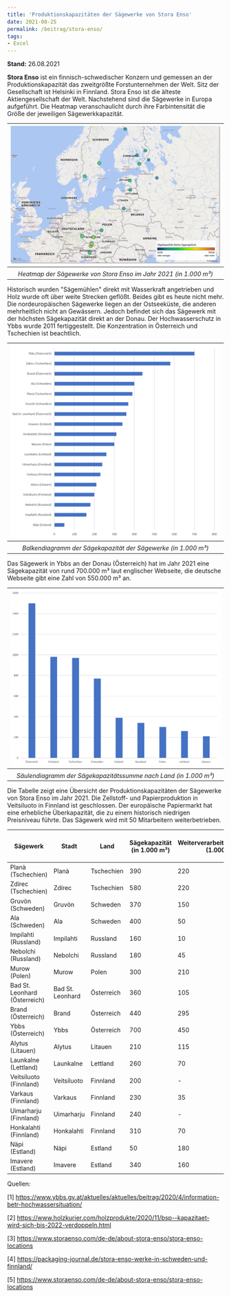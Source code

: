```yaml
---
title: 'Produktionskapazitäten der Sägewerke von Stora Enso'
date: 2021-08-25
permalink: /beitrag/stora-enso/
tags: 
- Excel
---
```


**Stand:** 26.08.2021

**Stora Enso**  ist ein finnisch-schwedischer Konzern und gemessen an der Produktionskapazität das zweitgrößte Forstunternehmen der Welt. Sitz der Gesellschaft ist Helsinki in Finnland. Stora Enso ist die älteste Aktiengesellschaft der Welt. Nachstehend sind die Sägewerke in Europa aufgeführt. Die Heatmap veranschaulicht durch ihre Farbintensität die Größe der jeweiligen Sägewerkkapazität.


| ![Produktionskapazitäten der Sägewerke von Stora Enso im Jahr 2021 (in 1.000 m³)](/images/stora_enso/stora_enso_002.png) |
| :----------------------------------------------------------: |
|                                                              |
| *Heatmap der Sägewerke von Stora Enso im Jahr 2021 (in 1.000 m³)* |

Historisch wurden "Sägemühlen" direkt mit Wasserkraft angetrieben und Holz wurde oft über weite Strecken geflößt. Beides gibt es heute nicht mehr. Die nordeuropäischen Sägewerke liegen an der Ostseeküste, die anderen mehrheitlich nicht an Gewässern. Jedoch befindet sich das Sägewerk mit der höchsten Sägekapazität direkt an der Donau. Der Hochwasserschutz in Ybbs wurde 2011 fertiggestellt. Die Konzentration in Österreich und Tschechien ist beachtlich.



|   ![stora_enso_001](/images/stora_enso/stora_enso_001.png)   |
| :----------------------------------------------------------: |
|                                                              |
| *Balkendiagramm der Sägekapazität der Sägewerke (in 1.000 m³)* |

Das Sägewerk in Ybbs an der Donau (Österreich) hat im Jahr 2021 eine Sägekapazität von rund 700.000 m³ laut englischer Webseite, die deutsche Webseite gibt eine Zahl von 550.000 m³ an.                       

|   ![stora_enso_004](/images/stora_enso/stora_enso_004.png)   |
| :----------------------------------------------------------: |
|                                                              |
| *Säulendiagramm der Sägekapazitätssumme nach Land (in 1.000 m³)* |



Die Tabelle zeigt eine Übersicht der Produktionskapazitäten der Sägewerke von Stora Enso im Jahr 2021. Die Zellstoff- und Papierproduktion in Veitsiluoto in Finnland ist geschlossen. Der europäische Papiermarkt hat eine erhebliche Überkapazität, die zu einem historisch niedrigen Preisniveau führte. Das Sägewerk wird mit 50 Mitarbeitern weiterbetrieben. 

| Sägewerk                       | Stadt            | Land       | Sägekapazität (in 1.000 m³) | Weiterverarbeitungskapazität (1.000 m³) | Pellet-Kapazität (1.000 m³) | CLT-Kapazität* (1.000 m³) | LVL-Kapazität (1.000 m³) | Längengrad  | Breitengrad | Google Maps                           | Bemerkung         |
| ------------------------------ | ---------------- | ---------- | ------------- | --------------------------------------- | --------------------------- | ------------------------- | ------------------------ | ----------- | ----------- | ------------------------------------- | ----------------- |
| Planà (Tschechien)             | Planà            | Tschechien | 390           | 220                                     | -                           | -                         | -                        | 49,86334474 | 12,72212522 | https://goo.gl/maps/pcsZ6FCcqZ5WxfBM8 | -                 |
| Zdírec  (Tschechien)           | Zdírec           | Tschechien | 580           | 220                                     | 80                          | -                         | -                        | 49,69938814 | 15,80962706 | https://g.page/StoraEnsoZdirec?share  | -                 |
| Gruvön (Schweden)              | Gruvön           | Schweden   | 370           | 150                                     | 100                         | 80                        | -                        | 59,34939215 | 13,12648317 | https://goo.gl/maps/yuM3WrCy18NXJoA16 | -                 |
| Ala  (Schweden)                | Ala              | Schweden   | 400           | 50                                      | 100                         | -                         | -                        | 61,21396116 | 17,156101   | https://goo.gl/maps/BbWZYbUdxCGFweKs8 | -                 |
| Impilahti (Russland)           | Impilahti        | Russland   | 160           | 10                                      | 25                          | -                         | -                        | 61,68438798 | 31,14381826 | https://goo.gl/maps/6ciZ2EGeMPX4AEoa9 | -                 |
| Nebolchi  (Russland)           | Nebolchi         | Russland   | 180           | 45                                      | 40                          | -                         | -                        | 59,11399425 | 33,35481847 | https://goo.gl/maps/ykGoPepvQTU5vE3s8 | Keine  Ortsangabe |
| Murow (Polen)                  | Murow            | Polen      | 300           | 210                                     | -                           | -                         | -                        | 50,85648604 | 17,94612431 | https://goo.gl/maps/MuRqfGkmjjv5QXKx9 | -                 |
| Bad  St. Leonhard (Österreich) | Bad St. Leonhard | Österreich | 360           | 105                                     | -                           | 80                        | -                        | 46,97610935 | 14,78196178 | https://goo.gl/maps/jcpvpmYbWKZRZr4K7 | -                 |
| Brand (Österreich)             | Brand            | Österreich | 440           | 295                                     | -                           | -                         | -                        | 48,53154417 | 15,31672492 | https://goo.gl/maps/roChiu9zAJWZREBd8 | -                 |
| Ybbs  (Österreich)             | Ybbs             | Österreich | 700           | 450                                     | -                           | 110                       | -                        | 48,1666978  | 15,08998219 | https://goo.gl/maps/5xN7hQefaLTojKFC7 | -                 |
| Alytus (Litauen)               | Alytus           | Litauen    | 210           | 115                                     | -                           | -                         | -                        | 54,43312896 | 24,008795   | https://goo.gl/maps/XosQsFMGzPhsQ2Vx8 | -                 |
| Launkalne  (Lettland)          | Launkalne        | Lettland   | 260           | 70                                      | 30                          | -                         | -                        | 57,34039627 | 25,846072   | https://goo.gl/maps/HNiGdbo4kUvEV8uw9 | -                 |
| Veitsiluoto (Finnland)         | Veitsiluoto      | Finnland   | 200           | -                                       | -                           | -                         | -                        | 65,69299753 | 24,6186677  | https://goo.gl/maps/Ebm6Rhv45WDtH5jG6 | -                 |
| Varkaus  (Finnland)            | Varkaus          | Finnland   | 230           | 35                                      | -                           | -                         | 75                       | 62,31673366 | 27,8938632  | https://goo.gl/maps/1hCromUpupr7Kc1j9 | -                 |
| Uimarharju (Finnland)          | Uimarharju       | Finnland   | 240           | -                                       | -                           | -                         | -                        | 62,92211257 | 30,22839019 | https://goo.gl/maps/RNsz7N5YFRExcFro6 | -                 |
| Honkalahti  (Finnland)         | Honkalahti       | Finnland   | 310           | 70                                      | -                           | -                         | -                        | 61,12790577 | 28,47951736 | https://goo.gl/maps/qw9pTDCv5eDvduXt6 | -                 |
| Näpi (Estland)                 | Näpi             | Estland    | 50            | 180                                     | 25                          | -                         | -                        | 59,3635392  | 26,39546198 | https://goo.gl/maps/n4dNHJmZ7nio2whKA | -                 |
| Imavere  (Estland)             | Imavere          | Estland    | 340           | 160                                     | 100                         | -                         | -                        | 58,73970635 | 25,77034322 | https://goo.gl/maps/vN9m2aKYNw1GF81K6 | -                 |







Quellen:

[1] https://www.ybbs.gv.at/aktuelles/aktuelles/beitrag/2020/4/information-betr-hochwassersituation/

[2] https://www.holzkurier.com/holzprodukte/2020/11/bsp--kapazitaet-wird-sich-bis-2022-verdoppeln.html

[3] https://www.storaenso.com/de-de/about-stora-enso/stora-enso-locations

[4] https://packaging-journal.de/stora-enso-werke-in-schweden-und-finnland/

[5] https://www.storaenso.com/de-de/about-stora-enso/stora-enso-locations







